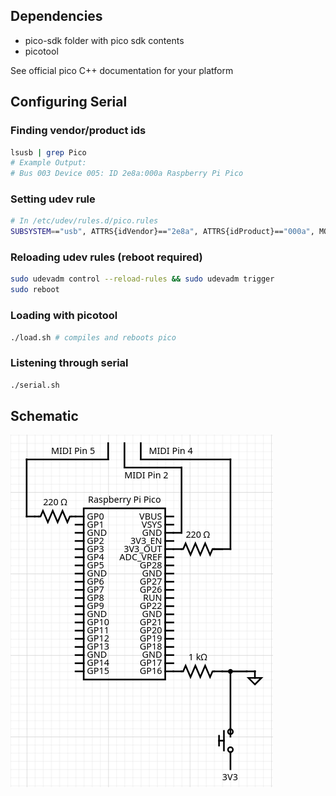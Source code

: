 ## Dependencies

- pico-sdk folder with pico sdk contents
- picotool

See official pico C++ documentation for your platform

## Configuring Serial

### Finding vendor/product ids

```bash
lsusb | grep Pico
# Example Output:
# Bus 003 Device 005: ID 2e8a:000a Raspberry Pi Pico
```

### Setting udev rule

```bash
# In /etc/udev/rules.d/pico.rules
SUBSYSTEM=="usb", ATTRS{idVendor}=="2e8a", ATTRS{idProduct}=="000a", MODE="0666"
```

### Reloading udev rules (reboot required)

```bash
sudo udevadm control --reload-rules && sudo udevadm trigger
sudo reboot
```

### Loading with picotool

```bash
./load.sh # compiles and reboots pico
```

### Listening through serial

```bash
./serial.sh
```

## Schematic

![](schematic.png)

